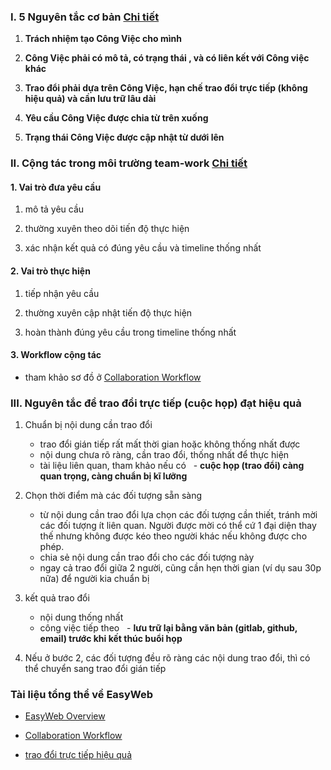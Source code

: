 
### I. 5 Nguyên tắc cơ bản [Chi tiết](/wiki/Nguyên-tắc-làm-việc-của-EasyWeb)

1. **Trách nhiệm tạo Công Việc cho mình**
 
2. **Công Việc phải có mô tả, có trạng thái , và có liên kết với Công việc khác**
 
3. **Trao đổi phải dựa trên Công Việc, hạn chế trao đổi trực tiếp (không hiệu quả) và cần lưu trữ lâu dài**
 
4. **Yêu cầu Công Việc được chia từ trên xuống**
 
5. **Trạng thái Công Việc được cập nhật từ dưới lên**

### II. Cộng tác trong môi trường team-work [Chi tiết](/EasyWeb-Collaboration.md)

#### 1. Vai trò đưa yêu cầu

1. mô tả yêu cầu
   
1. thường xuyên theo dõi tiến độ thực hiện

1. xác nhận kết quả có đúng yêu cầu và timeline thống nhất

#### 2. Vai trò thực hiện

1. tiếp nhận yêu cầu

1. thường xuyên cập nhật tiến độ thực hiện

1. hoàn thành đúng yêu cầu trong timeline thống nhất 

#### 3. Workflow cộng tác
- tham khảo sơ đồ ở [Collaboration Workflow](/EasyWeb-TeamWork.png)

### III. Nguyên tắc để trao đổi trực tiếp (cuộc họp) đạt hiệu quả

1. Chuẩn bị nội dung cần trao đổi
   - trao đổi gián tiếp rất mất thời gian hoặc không thống nhất được
   - nội dung chưa rõ ràng, cần trao đổi, thống nhất để thực hiện
   - tài liệu liên quan, tham khảo nếu có
   - **cuộc họp (trao đổi) càng quan trọng, càng chuẩn bị kĩ lưỡng**

2. Chọn thời điểm mà các đối tượng sẵn sàng 
   - từ nội dung cần trao đổi lựa chọn các đối tượng cần thiết, tránh mời các đối tượng ít liên quan.
    Người được mời có thể cứ 1 đại diện thay thế nhưng không được kéo theo người khác nếu không được cho phép.
   - chia sẻ nội dung cần trao đổi cho các đối tượng này
   - ngay cả trao đổi giữa 2 người, cũng cần hẹn thời gian (ví dụ sau 30p nữa) để người kia chuẩn bị
  
3. kết quả trao đổi
   - nội dung thống nhất 
   - công việc tiếp theo
   - **lưu trữ lại bằng văn bản (gitlab, github, email) trước khi kết thúc buổi họp**

4. Nếu ở bước 2, các đối tượng đều rõ ràng các nội dung trao đổi, thì có thể chuyển sang trao đổi gián tiếp
  
### Tài liệu tổng thể về EasyWeb

- [EasyWeb Overview](https://github.com/easywebhub/tasks/wiki)

- [Collaboration Workflow](/EasyWeb-TeamWork.png)
- [trao đổi trực tiếp hiệu quả](/TraoDoiTrucTiepHieuQua.md)

